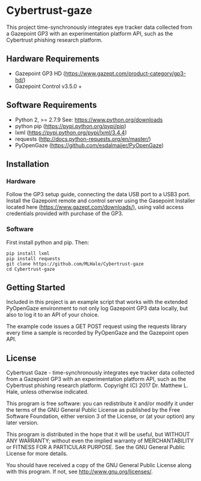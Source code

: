 # Cybertrust-gaze
This project time-synchronously integrates eye tracker data collected from a Gazepoint GP3 with an experimentation platform API, such as the Cybertrust phishing research platform.

## Hardware Requirements
* Gazepoint GP3 HD (https://www.gazept.com/product-category/gp3-hd/)
* Gazepoint Control v3.5.0 + 

## Software Requirements
* Python 2, >= 2.7.9 See: https://www.python.org/downloads
* python pip (https://pypi.python.org/pypi/pip)
* lxml (https://pypi.python.org/pypi/lxml/3.4.4)
* requests (http://docs.python-requests.org/en/master/)
* PyOpenGaze (https://github.com/esdalmaijer/PyOpenGaze)

## Installation
### Hardware
Follow the GP3 setup guide, connecting the data USB port to a USB3 port.
Install the Gazepoint remote and control server using the Gasepoint Installer located here (https://www.gazept.com/downloads/), using valid access credentials provided with purchase of the GP3.

### Software
First install python and pip. Then:

```
pip install lxml
pip install requests
git clone https://github.com/MLHale/Cybertrust-gaze
cd Cybertrust-gaze
```

## Getting Started
Included in this project is an example script that works with the extended PyOpenGaze environment to not only log Gazepoint GP3 data locally, but also to log it to an API of your choice.

The example code issues a GET POST request using the requests library every time a sample is recorded by PyOpenGaze and the Gazepoint open API.

## License
Cybertrust Gaze - time-synchronously integrates eye tracker data collected from a Gazepoint GP3 with an experimentation platform API, such as the Cybertrust phishing research platform.
Copyright (C) 2017 Dr. Matthew L. Hale, unless otherwise indicated.

This program is free software: you can redistribute it and/or modify
it under the terms of the GNU General Public License as published by
the Free Software Foundation, either version 3 of the License, or
(at your option) any later version.

This program is distributed in the hope that it will be useful,
but WITHOUT ANY WARRANTY; without even the implied warranty of
MERCHANTABILITY or FITNESS FOR A PARTICULAR PURPOSE.  See the
GNU General Public License for more details.

You should have received a copy of the GNU General Public License
along with this program.  If not, see <http://www.gnu.org/licenses/>.
